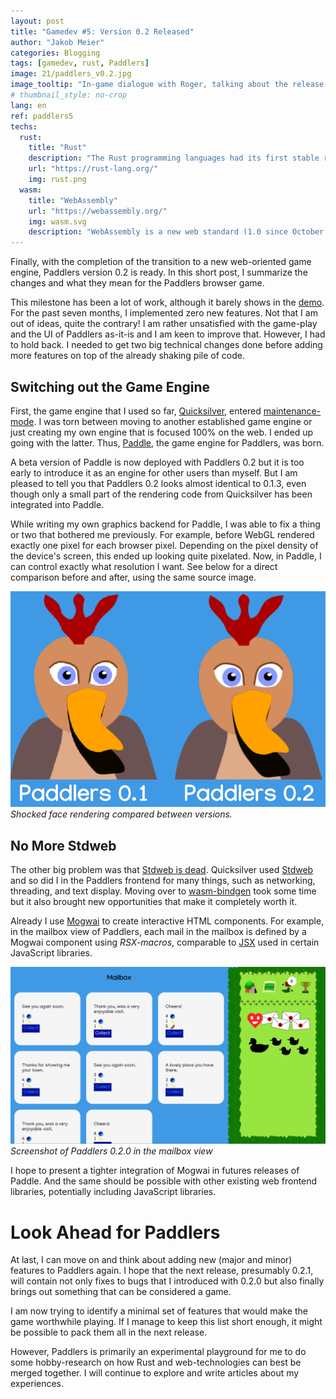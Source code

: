 ```yaml
---
layout: post
title: "Gamedev #5: Version 0.2 Released"
author: "Jakob Meier"
categories: Blogging
tags: [gamedev, rust, Paddlers]
image: 21/paddlers_v0.2.jpg
image_tooltip: "In-game dialogue with Roger, talking about the release of version 0.2."
# thumbnail_style: no-crop
lang: en
ref: paddlers5
techs: 
  rust:
    title: "Rust"
    description: "The Rust programming languages had its first stable release in May 2015. Although it is in its core a systems programming language, it has been adopted rapidly in different environments. Many programmers love using it and the community is growing quickly."
    url: "https://rust-lang.org/"
    img: rust.png
  wasm:
    title: "WebAssembly"
    url: "https://webassembly.org/"
    img: wasm.svg
    description: "WebAssembly is a new web standard (1.0 since October 2017) that allows running bytecode in the browser. While it is possible to compile C/C++ and other languages to Wasm, right now the tooling for Rust is definitely the most advanced. Partly because both the Rust and the Wasm project originated at Mozilla and are actively pushed by them."
---
```


<p class="intro">Finally, with the completion of the transition to a new web-oriented game engine, Paddlers version 0.2 is ready. In this short post, I summarize the changes and what they mean for the Paddlers browser game.</p>

This milestone has been a lot of work, although it barely shows in the [demo](https://demo.paddlers.ch). For the past seven months, I implemented zero new features. Not that I am out of ideas, quite the contrary! I am rather unsatisfied with the game-play and the UI of Paddlers as-it-is and I am keen to improve that.
However, I had to hold back. I needed to get two big technical changes done before adding more features on top of the already shaking pile of code.

## Switching out the Game Engine
First, the game engine that I used so far, [Quicksilver](https://github.com/ryanisaacg/quicksilver), entered [maintenance-mode](https://ryanisaacg.com/posts/quicksilver-goodbye/). I was torn between moving to another established game engine or just creating my own engine that is focused 100% on the web. I ended up going with the latter. Thus, [Paddle](https://github.com/jakmeier/paddle), the game engine for Paddlers, was born. 

A beta version of Paddle is now deployed with Paddlers 0.2 but it is too early to introduce it as an engine for other users than myself.
But I am pleased to tell you that Paddlers 0.2 looks almost identical to 0.1.3, even though only a small part of the rendering code from Quicksilver has been integrated into Paddle.

<!-- If I had to make the decision now, I would probably go with [bevy](), which did not exists back then.
Looking around for a new alternative, I had trouble finding something with full cross-browser support for all platforms, including touch input. -->

While writing my own graphics backend for Paddle, I was able to fix a thing or two that bothered me previously.
For example, before WebGL rendered exactly one pixel for each browser pixel.
Depending on the pixel density of the device's screen, this ended up looking quite pixelated.
Now, in Paddle, I can control exactly what resolution I want.
See below for a direct comparison before and after, using the same source image.

![Image: Comparison between an image rendered in Paddlers version 0.1.3 against 0.2.0](/assets/img/21/resolution_comparison.png)
*Shocked face rendering compared between versions.*

## No More Stdweb
The other big problem was that [Stdweb is dead](https://github.com/RustSec/advisory-db/issues/391).
Quicksilver used [Stdweb](https://github.com/koute/stdweb) and so did I in the Paddlers frontend for many things, such as networking, threading, and text display. Moving over to [wasm-bindgen](https://github.com/rustwasm/wasm-bindgen) took some time but it also brought new opportunities that make it completely worth it.

Already I use [Mogwai](https://github.com/schell/mogwai) to create interactive HTML components.
For example, in the mailbox view of Paddlers, each mail in the mailbox is defined by a Mogwai component using *RSX-macros*, comparable to [JSX](https://reactjs.org/docs/introducing-jsx.html) used in certain JavaScript libraries.

![Image: Screenshot from Paddlers where Letters are shown, which use Mogwai components.](/assets/img/21/mailbox_v0.2.0.png)
*Screenshot of Paddlers 0.2.0 in the mailbox view*

I hope to present a tighter integration of Mogwai in futures releases of Paddle. And the same should be possible with other existing web frontend libraries, potentially including JavaScript libraries.

# Look Ahead for Paddlers
At last, I can move on and think about adding new (major and minor) features to Paddlers again.
I hope that the next release, presumably 0.2.1, will contain not only fixes to bugs that I introduced with 0.2.0 but also finally brings out something that can be considered a game.

I am now trying to identify a minimal set of features that would make the game worthwhile playing.
If I manage to keep this list short enough, it might be possible to pack them all in the next release.

However, Paddlers is primarily an experimental playground for me to do some hobby-research on how Rust and web-technologies can best be merged together. I will continue to explore and write articles about my experiences.
